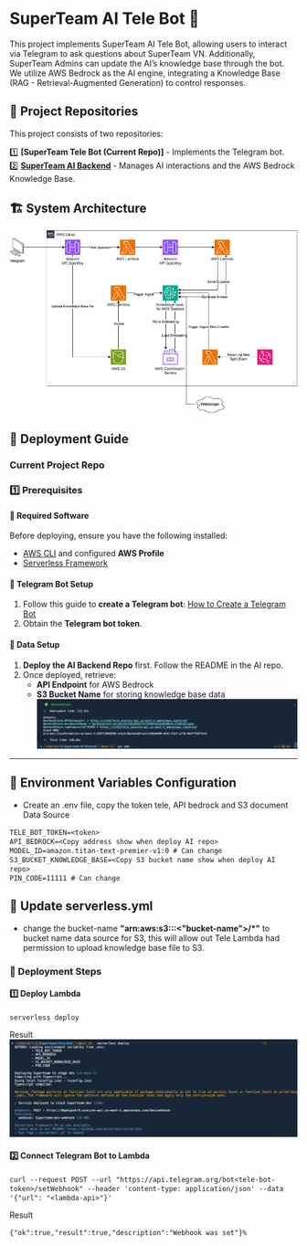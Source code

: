 # SuperTeam AI Tele Bot 🤖

This project implements SuperTeam AI Tele Bot, allowing users to interact via Telegram to ask questions about SuperTeam VN.
Additionally, SuperTeam Admins can update the AI’s knowledge base through the bot. We utilize AWS Bedrock as the AI engine, integrating a Knowledge Base (RAG - Retrieval-Augmented Generation) to control responses.

## 📌 Project Repositories

This project consists of two repositories:

1️⃣ **[SuperTeam Tele Bot (Current Repo)]** - Implements the Telegram bot.  
2️⃣ **[SuperTeam AI Backend](https://github.com/minhbear/Superteam-AI-Backend)** - Manages AI interactions and the AWS Bedrock Knowledge Base.

## 🏗 System Architecture

![](./images/AWS-Bedrock-Tele.drawio.png)

## **🚀 Deployment Guide**

### **Current Project Repo**

### **1️⃣ Prerequisites**

#### **🔧 Required Software**

Before deploying, ensure you have the following installed:

- [AWS CLI](https://docs.aws.amazon.com/cli/latest/userguide/install-cliv2.html) and configured **AWS Profile**
- [Serverless Framework](https://www.serverless.com/framework/docs/getting-started)

#### **🤖 Telegram Bot Setup**  
1. Follow this guide to **create a Telegram bot**: [How to Create a Telegram Bot](https://flowxo.com/how-to-create-a-bot-for-telegram-short-and-simple-guide-for-beginners/)  
2. Obtain the **Telegram bot token**.  

#### **📂 Data Setup**  
1. **Deploy the AI Backend Repo** first. Follow the README in the AI repo.  
2. Once deployed, retrieve:  
   - **API Endpoint** for AWS Bedrock  
   - **S3 Bucket Name** for storing knowledge base data  
![](./images/Data-Repo-AI.png)

---
## **📄 Environment Variables Configuration**  
- Create an .env file, copy the token tele, API bedrock and S3 document Data Source

```env
TELE_BOT_TOKEN=<token>
API_BEDROCK=<Copy address show when deploy AI repo>
MODEL_ID=amazon.titan-text-premier-v1:0 # Can change
S3_BUCKET_KNOWLEDGE_BASE=<Copy S3 bucket name show when deploy AI repo>
PIN_CODE=11111 # Can change
```

## **📄 Update serverless.yml**

- change the bucket-name **"arn:aws:s3:::<"bucket-name">/\*"** to bucket name data source for S3, this will allow out Tele Lambda had permission to upload knowledge base file to S3.

### 🚀 Deployment Steps

#### 1️⃣ Deploy Lambda

```
serverless deploy
```
Result
![](./images/Result-deploy-tele-lambda.png)

#### 2️⃣ Connect Telegram Bot to Lambda

```
curl --request POST --url "https://api.telegram.org/bot<tele-bot-token>/setWebhook" --header 'content-type: application/json' --data '{"url": "<lambda-api>"}'
```
Result
```
{"ok":true,"result":true,"description":"Webhook was set"}%
```
